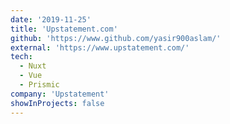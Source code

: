 ```yaml
---
date: '2019-11-25'
title: 'Upstatement.com'
github: 'https://www.github.com/yasir900aslam/'
external: 'https://www.upstatement.com/'
tech:
  - Nuxt
  - Vue
  - Prismic
company: 'Upstatement'
showInProjects: false
---
```

